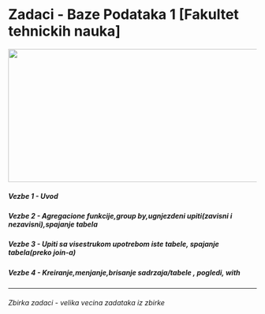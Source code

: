 # Zadaci - Baze Podataka 1 [Fakultet tehnickih nauka]

<p align="center">
  <img width="650" height="270" src="http://www.cybertrol.com/wp-content/uploads/2016/03/DatabaseDesign_Infographic-1.png">
</p>

##### Vezbe 1 - Uvod 
##### Vezbe 2 - Agregacione funkcije,group by,ugnjezdeni upiti(zavisni i nezavisni),spajanje tabela
##### Vezbe 3 - Upiti sa visestrukom upotrebom iste tabele, spajanje tabela(preko join-a)
##### Vezbe 4 - Kreiranje,menjanje,brisanje sadrzaja/tabele , pogledi, with

<hr>

###### Zbirka zadaci - velika vecina zadataka iz zbirke
